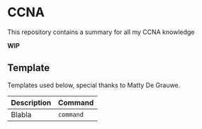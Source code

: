 # CCNA

This repository contains a summary for all my CCNA knowledge

**WIP**

## Template 

Templates used below, special thanks to Matty De Grauwe.

| Description       | Command       |
|:-----------------|:-------------|
| Blabla            | `command`     |